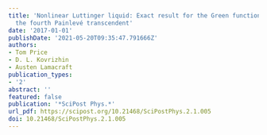 ```yaml
---
title: 'Nonlinear Luttinger liquid: Exact result for the Green function in terms of
  the fourth Painlevé transcendent'
date: '2017-01-01'
publishDate: '2021-05-20T09:35:47.791666Z'
authors:
- Tom Price
- D. L. Kovrizhin
- Austen Lamacraft
publication_types:
- '2'
abstract: ''
featured: false
publication: '*SciPost Phys.*'
url_pdf: https://scipost.org/10.21468/SciPostPhys.2.1.005
doi: 10.21468/SciPostPhys.2.1.005
---
```


